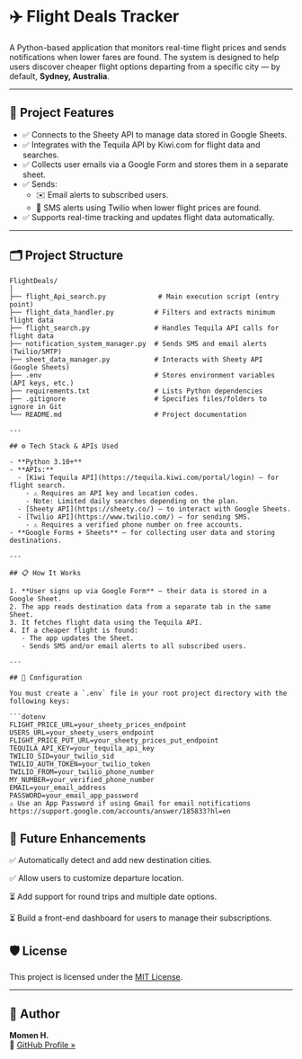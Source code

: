 # ✈️ Flight Deals Tracker

A Python-based application that monitors real-time flight prices and sends notifications when lower fares are found. The system is designed to help users discover cheaper flight options departing from a specific city — by default, **Sydney, Australia**.

---

## 📌 Project Features

- ✅ Connects to the Sheety API to manage data stored in Google Sheets.
- ✅ Integrates with the Tequila API by Kiwi.com for flight data and searches.
- ✅ Collects user emails via a Google Form and stores them in a separate sheet.
- ✅ Sends:
  - ✉️ Email alerts to subscribed users.
  - 📱 SMS alerts using Twilio when lower flight prices are found.
- ✅ Supports real-time tracking and updates flight data automatically.

---

## 🗂️ Project Structure

```text
FlightDeals/
│
├── flight_Api_search.py             # Main execution script (entry point)
├── flight_data_handler.py          # Filters and extracts minimum flight data
├── flight_search.py                # Handles Tequila API calls for flight data
├── notification_system_manager.py  # Sends SMS and email alerts (Twilio/SMTP)
├── sheet_data_manager.py           # Interacts with Sheety API (Google Sheets)
├── .env                            # Stores environment variables (API keys, etc.)
├── requirements.txt                # Lists Python dependencies
├── .gitignore                      # Specifies files/folders to ignore in Git
└── README.md                       # Project documentation

---

## ⚙️ Tech Stack & APIs Used

- **Python 3.10+**
- **APIs:**
  - [Kiwi Tequila API](https://tequila.kiwi.com/portal/login) — for flight search.
    - ⚠️ Requires an API key and location codes.
    - Note: Limited daily searches depending on the plan.
  - [Sheety API](https://sheety.co/) — to interact with Google Sheets.
  - [Twilio API](https://www.twilio.com/) — for sending SMS.
    - ⚠️ Requires a verified phone number on free accounts.
- **Google Forms + Sheets** — for collecting user data and storing destinations.

---

## 📋 How It Works

1. **User signs up via Google Form** — their data is stored in a Google Sheet.
2. The app reads destination data from a separate tab in the same Sheet.
3. It fetches flight data using the Tequila API.
4. If a cheaper flight is found:
   - The app updates the Sheet.
   - Sends SMS and/or email alerts to all subscribed users.

---

## 📍 Configuration

You must create a `.env` file in your root project directory with the following keys:

```dotenv
FLIGHT_PRICE_URL=your_sheety_prices_endpoint
USERS_URL=your_sheety_users_endpoint
FLIGHT_PRICE_PUT_URL=your_sheety_prices_put_endpoint
TEQUILA_API_KEY=your_tequila_api_key
TWILIO_SID=your_twilio_sid
TWILIO_AUTH_TOKEN=your_twilio_token
TWILIO_FROM=your_twilio_phone_number
MY_NUMBER=your_verified_phone_number
EMAIL=your_email_address
PASSWORD=your_email_app_password
⚠️ Use an App Password if using Gmail for email notifications https://support.google.com/accounts/answer/185833?hl=en

```

## 🚀 Future Enhancements
✅ Automatically detect and add new destination cities.

✅ Allow users to customize departure location.

⏳ Add support for round trips and multiple date options.

⏳ Build a front-end dashboard for users to manage their subscriptions.


## 🛡️ License

This project is licensed under the [MIT License](LICENSE).

---

## 🙌 Author

**Momen H.**  
📂 [GitHub Profile »](https://github.com/Momenh2)


